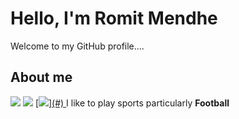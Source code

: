 # Hello, I'm Romit Mendhe
Welcome to my GitHub profile....


## About me
[![](https://img.shields.io/badge/Programming%20Language-Python-informational?style=flat&&color=2bbc8a&logo=pastebin)](#)
[![](https://img.shields.io/badge/Music-Metal-informational?style=flat&&color=2bbc8a&logo=applemusic)](#)
[[![](https://img.shields.io/badge/Sports-Football-informational?style=flat&&color=2bbc8a&logo=](https://img.shields.io/badge/FIFA-B7312F?style=for-the-badge&logo=fifa&logoColor=white))](#)
](https://img.shields.io/badge/FIFA-B7312F?style=for-the-badge&logo=fifa&logoColor=white)
I like to play sports particularly **Football**


